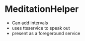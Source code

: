 # MeditationHelper

- Can add intervals
- uses ttsservice to speak out
- present as a foregeround service
